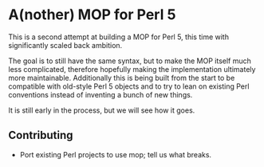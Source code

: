 A(nother) MOP for Perl 5
============

This is a second attempt at building a MOP for Perl 5, this time with 
significantly scaled back ambition.

The goal is to still have the same syntax, but to make the MOP itself
much less complicated, therefore hopefully making the implementation 
ultimately more maintainable. Additionally this is being built from 
the start to be compatible with old-style Perl 5 objects and to try 
to lean on existing Perl conventions instead of inventing a bunch of
new things.

It is still early in the process, but we will see how it goes.

Contributing
------------

* Port existing Perl projects to use mop; tell us what breaks.
